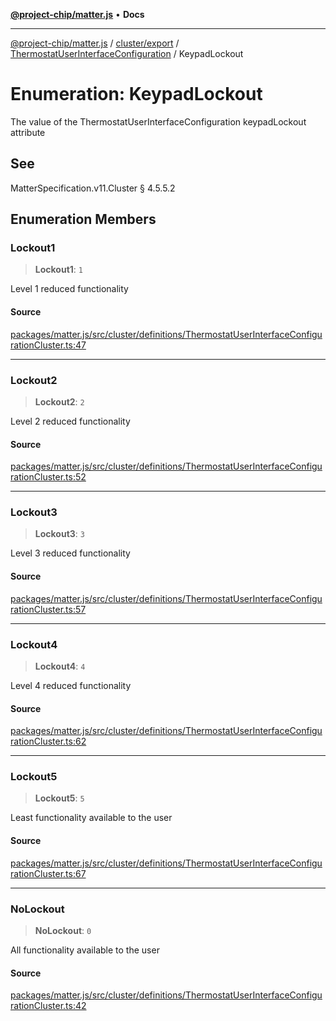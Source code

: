 [**@project-chip/matter.js**](../../../../../README.md) • **Docs**

***

[@project-chip/matter.js](../../../../../modules.md) / [cluster/export](../../../README.md) / [ThermostatUserInterfaceConfiguration](../README.md) / KeypadLockout

# Enumeration: KeypadLockout

The value of the ThermostatUserInterfaceConfiguration keypadLockout attribute

## See

MatterSpecification.v11.Cluster § 4.5.5.2

## Enumeration Members

### Lockout1

> **Lockout1**: `1`

Level 1 reduced functionality

#### Source

[packages/matter.js/src/cluster/definitions/ThermostatUserInterfaceConfigurationCluster.ts:47](https://github.com/project-chip/matter.js/blob/7a8cbb56b87d4ccf34bec5a9a95ab40a1711324f/packages/matter.js/src/cluster/definitions/ThermostatUserInterfaceConfigurationCluster.ts#L47)

***

### Lockout2

> **Lockout2**: `2`

Level 2 reduced functionality

#### Source

[packages/matter.js/src/cluster/definitions/ThermostatUserInterfaceConfigurationCluster.ts:52](https://github.com/project-chip/matter.js/blob/7a8cbb56b87d4ccf34bec5a9a95ab40a1711324f/packages/matter.js/src/cluster/definitions/ThermostatUserInterfaceConfigurationCluster.ts#L52)

***

### Lockout3

> **Lockout3**: `3`

Level 3 reduced functionality

#### Source

[packages/matter.js/src/cluster/definitions/ThermostatUserInterfaceConfigurationCluster.ts:57](https://github.com/project-chip/matter.js/blob/7a8cbb56b87d4ccf34bec5a9a95ab40a1711324f/packages/matter.js/src/cluster/definitions/ThermostatUserInterfaceConfigurationCluster.ts#L57)

***

### Lockout4

> **Lockout4**: `4`

Level 4 reduced functionality

#### Source

[packages/matter.js/src/cluster/definitions/ThermostatUserInterfaceConfigurationCluster.ts:62](https://github.com/project-chip/matter.js/blob/7a8cbb56b87d4ccf34bec5a9a95ab40a1711324f/packages/matter.js/src/cluster/definitions/ThermostatUserInterfaceConfigurationCluster.ts#L62)

***

### Lockout5

> **Lockout5**: `5`

Least functionality available to the user

#### Source

[packages/matter.js/src/cluster/definitions/ThermostatUserInterfaceConfigurationCluster.ts:67](https://github.com/project-chip/matter.js/blob/7a8cbb56b87d4ccf34bec5a9a95ab40a1711324f/packages/matter.js/src/cluster/definitions/ThermostatUserInterfaceConfigurationCluster.ts#L67)

***

### NoLockout

> **NoLockout**: `0`

All functionality available to the user

#### Source

[packages/matter.js/src/cluster/definitions/ThermostatUserInterfaceConfigurationCluster.ts:42](https://github.com/project-chip/matter.js/blob/7a8cbb56b87d4ccf34bec5a9a95ab40a1711324f/packages/matter.js/src/cluster/definitions/ThermostatUserInterfaceConfigurationCluster.ts#L42)
